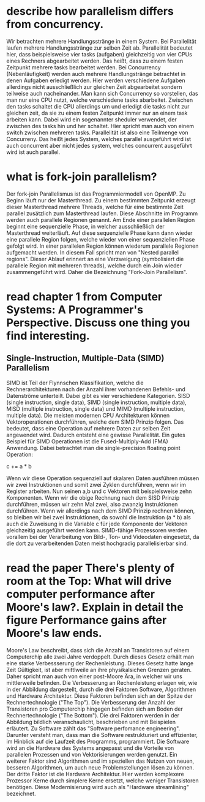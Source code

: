 # describe how **parallelism** differs from **concurrency**.

Wir betrachten mehrere Handlungsstränge in einem System. Bei Parallelität laufen mehrere Handlungsstränge zur selben Zeit ab. Parallelität bedeutet hier, dass beispielsweise vier tasks (aufgaben) gleichzeitig von vier CPUs eines Rechners abgearbeitet werden. Das heißt, dass zu einem festen Zeitpunkt mehrere tasks bearbeitet werden. Bei Concurrency (Nebenläufigkeit) werden auch mehrere Handlungstränge betrachtet in denen Aufgaben erledigt werden. Hier werden verschiedene Aufgaben allerdings nicht ausschließlich zur gleichen Zeit abgearbeitet sondern teilweise auch nacheinander. Man kann sich Concurrency so vorstellen, das man nur eine CPU nutzt, welche verschiedene tasks abarbeitet. Zwischen den tasks schaltet die CPU allerdings um und erledigt die tasks nicht zur gleichen zeit, da sie zu einem festen Zeitpunkt immer nur an einem task arbeiten kann. Dabei wird ein sogenannter sheduler verwendet, der zwischen des tasks hin und her schaltet. Hier spricht man auch von einem switch zwischen mehreren tasks. Parallelität ist also eine Teilmenge von Concurreny. Das heißt jedes System, welches parallel ausgeführt wird ist auch concurrent aber nicht jedes system, welches concurrent ausgeführt wird ist auch parallel.

# what is **fork-join parallelism**?

Der fork-join Parallelismus ist das Programmiermodell von OpenMP. Zu Beginn läuft nur der Masterthread. Zu einem bestimmten Zeitpunkt erzeugt dieser Masterthread mehrere Threads, welche für eine bestimmte Zeit parallel zusätzlich zum Masterthread laufen. Diese Abschnitte im Programm werden auch parallele Regionen genannt. Am Ende einer parallelen Region beginnt eine sequenzielle Phase, in welcher ausschließlich der Masterthread weiterläuft. Auf diese sequenzielle Phase kann dann wieder eine parallele Region folgen, welche wieder von einer sequenziellen Phase gefolgt wird. In einer parallelen Region können wiederum parallele Regionen aufgemacht werden. In diesem Fall spricht man von "Nested parallel regions". Dieser Ablauf erinnert an eine Verzweigung (symbolisiert die parallele Region mit mehreren threads), welche durch ein Join wieder zusammengeführt wird. Daher die Bezeichnung "Fork-Join Parallelism".

# **read chapter 1** from Computer Systems: A Programmer's Perspective. Discuss one thing you find interesting.

## Single-Instruction, Multiple-Data (SIMD) Parallelism

SIMD ist Teil der Flynnschen Klassifikation, welche die Rechnerarchitekturen nach der Anzahl ihrer vorhandenen Befehls- und Datenströme unterteilt. Dabei gibt es vier verschiedene Kategorien. SISD (single instruction, single data), SIMD (single instruction, multiple data), MISD (multiple instruction, single data) und MIMD (multiple instruction, multiple data).
Die meisten modernen CPU Architekturen können Vektoroperationen durchführen, welche dem SIMD Prinzip folgen. Das bedeutet, dass eine Operation auf mehrere Daten zur selben Zeit angewendet wird. Dadurch entsteht eine gewisse Parallelität. Ein gutes Beispiel für SIMD Operationen ist die Fused-Multiply-Add (FMA) Anwendung. Dabei betrachtet man die single-precision floating point Operation:

c += a * b

Wenn wir diese Operation sequenziell auf skalaren Daten ausführen müssen wir zwei Instruktionen und somit zwei Zyklen durchführen, wenn wir im Register arbeiten.
Nun seinen a,b und c Vektoren mit beispielsweise zehn Komponenten. Wenn wir die obige Rechnung nach dem SISD Prinzip durchführen, müssen wir zehn Mal zwei, also zwanzig Instruktionen durchführen. Wenn wir allerdings nach dem SIMD Prinzip rechnen können, so bleiben wir bei zwei Instruktionen, da sowohl die Instruktion (a * b) als auch die Zuweisung in die Variable c für jede Komponente der Vektoren gleichzeitig ausgeführt werden kann.
SIMD-fähige Prozessoren werden vorallem bei der Verarbeitung von Bild-, Ton- und Videodaten eingesetzt, da die dort zu verarbeitenden Daten meist hochgradig parallelisierbar sind. 


# read the paper **There's plenty of room at the Top: What will drive computer performance after Moore's law?**. Explain in detail the figure **Performance gains after Moore's law ends.**
Moore's Law beschreibt, dass sich die Anzahl an Transistoren auf einem Computerchip alle zwei Jahre verdoppelt. Durch dieses Gesetz erhält man eine starke Verbessserung der Rechenleistung. Dieses Gesetz hatte lange Zeit Gültigkeit, ist aber mittlweile an ihre physikalsichen Grenzen geraten. Daher spricht man auch von einer post-Moore Ära, in welcher wir uns mittlerweile befinden. Die Verbesserung an Rechenleistung erlagen wir, wie in der Abbildung dargestellt, durch die drei Faktoren Software, Algorithmen und Hardware Architektur. Diese Faktoren befinden sich an der Spitze der Rechnertechnologie ("The Top"). Die Verbesserung der Anzahl der Transistoren pro Computerchip hingegen befinden sich am Boden der Rechnertechnologie ("The Bottom"). Die drei Faktoren werden in der Abbildung bildlich veranschaulicht, beschrieben und mit Beispielen erläutert. Zu Software zählt das "Software perfomance engineering". Darunter versteht man, dass man die Software restrukturiert und effizienter, im Hinblick auf die Laufzeit des Programms, programmiert. Die Software wird an die Hardware des Systems angepasst und die Vorteile von parallelen Prozessen und von Vektorisierungen werden genutzt. Ein weiterer Faktor sind Algorithmen und im speziellen das Nutzen von neuen, besseren Algorithmen, um auch neue Problemstellungen lösen zu können. Der dritte Faktor ist die Hardware Architektur. Hier werden komplexere Prozessor Kerne durch simplere Kerne ersetzt, welche weniger Transistoren benötigen. Diese Modernisierung wird auch als "Hardware streamlining" bezeichnet.
